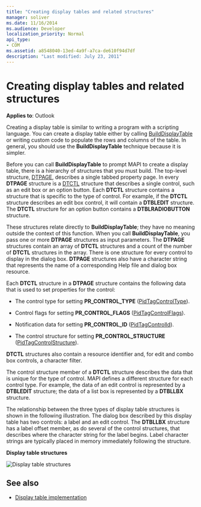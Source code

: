 ```yaml
---
title: "Creating display tables and related structures"
manager: soliver
ms.date: 11/16/2014
ms.audience: Developer
localization_priority: Normal
api_type:
- COM
ms.assetid: a8548040-13ed-4a9f-a7ca-de610f94d7df
description: "Last modified: July 23, 2011"
---
```


# Creating display tables and related structures
  
**Applies to**: Outlook 
  
Creating a display table is similar to writing a program with a scripting language. You can create a display table either by calling [BuildDisplayTable](builddisplaytable.md) or writing custom code to populate the rows and columns of the table. In general, you should use the **BuildDisplayTable** technique because it is simpler. 
  
Before you can call **BuildDisplayTable** to prompt MAPI to create a display table, there is a hierarchy of structures that you must build. The top-level structure, [DTPAGE](dtpage.md), describes a single tabbed property page. In every **DTPAGE** structure is a [DTCTL](dtctl.md) structure that describes a single control, such as an edit box or an option button. Each **DTCTL** structure contains a structure that is specific to the type of control. For example, if the **DTCTL** structure describes an edit box control, it will contain a **DTBLEDIT** structure. The **DTCTL** structure for an option button contains a **DTBLRADIOBUTTON** structure. 
  
These structures relate directly to **BuildDisplayTable**; they have no meaning outside the context of this function. When you call **BuildDisplayTable**, you pass one or more **DTPAGE** structures as input parameters. The **DTPAGE** structures contain an array of **DTCTL** structures and a count of the number of **DTCTL** structures in the array. There is one structure for every control to display in the dialog box. **DTPAGE** structures also have a character string that represents the name of a corresponding Help file and dialog box resource. 
  
Each **DTCTL** structure in a **DTPAGE** structure contains the following data that is used to set properties for the control: 
  
- The control type for setting **PR_CONTROL_TYPE** ([PidTagControlType](pidtagcontroltype-canonical-property.md)).
    
- Control flags for setting **PR_CONTROL_FLAGS** ([PidTagControlFlags](pidtagcontrolflags-canonical-property.md)).
    
- Notification data for setting **PR_CONTROL_ID** ([PidTagControlId](pidtagcontrolid-canonical-property.md)).
    
- The control structure for setting **PR_CONTROL_STRUCTURE** ([PidTagControlStructure](pidtagcontrolstructure-canonical-property.md)).
    
**DTCTL** structures also contain a resource identifier and, for edit and combo box controls, a character filter. 
  
The control structure member of a **DTCTL** structure describes the data that is unique for the type of control. MAPI defines a different structure for each control type. For example, the data of an edit control is represented by a **DTBLEDIT** structure; the data of a list box is represented by a **DTBLLBX** structure. 
  
The relationship between the three types of display table structures is shown in the following illustration. The dialog box described by this display table has two controls: a label and an edit control. The **DTBLLBX** structure has a label offset member, as do several of the control structures, that describes where the character string for the label begins. Label character strings are typically placed in memory immediately following the structure. 
  
**Display table structures**
  
![Display table structures](media/dtstruct.gif "Display table structures")
  
## See also

- [Display table implementation](display-table-implementation.md)

